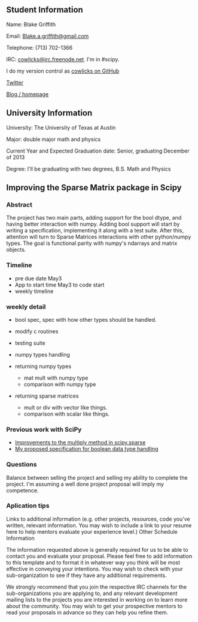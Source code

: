 ## Student Information

Name: Blake Griffith

Email: Blake.a.griffith@gmail.com

Telephone: (713) 702-1366

IRC: cowlicks@irc.freenode.net. I'm in #scipy.

I do my version control as [cowlicks on GitHub](https://github.com/cowlicks)

[Twitter](https://twitter.com/cwlcks)

[Blog / homepage](http://cwl.cx)

## University Information

University: The University of Texas at Austin

Major: double major math and physics

Current Year and Expected Graduation date: Senior, graduating December of 2013

Degree: I'll be graduating with two degrees, B.S. Math and Physics

## Improving the Sparse Matrix package in Scipy
### Abstract

The project has two main parts, adding support for the bool dtype, and having better interaction with numpy. Adding bool support will start by writing a specification, implementing it along with a test suite. After this, attention will turn to Sparse Matrices interactions with other python/numpy types. The goal is functional parity with numpy's ndarrays and matrix objects.

### Timeline
* pre due date May3
* App to start time May3 to code start 
* weekly timeline 

### weekly detail 
* bool spec, spec with how other types should be handled.
* modify c routines 
* testing suite

* numpy types handling 
* returning numpy types
    * mat mult with numpy type
    * comparison with numpy type
* returning sparse matrices
    * mult or div with vector like things.
    * comparison with scalar like things.

### Previous work with SciPy

* [Improvements to the multiply method in scipy.sparse](https://github.com/scipy/scipy/pull/516)
* [My proposed specification for boolean data type handling](https://github.com/cowlicks/scipy-sparse-boolean-spec)


### Questions
Balance between selling the project and selling my ability to complete the project.
I'm assuming a well done project proposal will imply my competence.

### Aplication tips
Links to additional information
(e.g. other projects, resources, code you've written, relevant information. You may wish to include a link to your resume here to help mentors evaluate your experience level.)
Other Schedule Information

The information requested above is generally required for us to be able to contact you and evaluate your proposal. Please feel free to add information to this template and to format it in whatever way you think will be most effective in conveying your intentions. You may wish to check with your sub-organization to see if they have any additional requirements.

We strongly recommend that you join the respective IRC channels for the sub-organizations you are applying to, and any relevant development mailing lists to the projects you are interested in working on to learn more about the community. You may wish to get your prospective mentors to read your proposals in advance so they can help you refine them.
